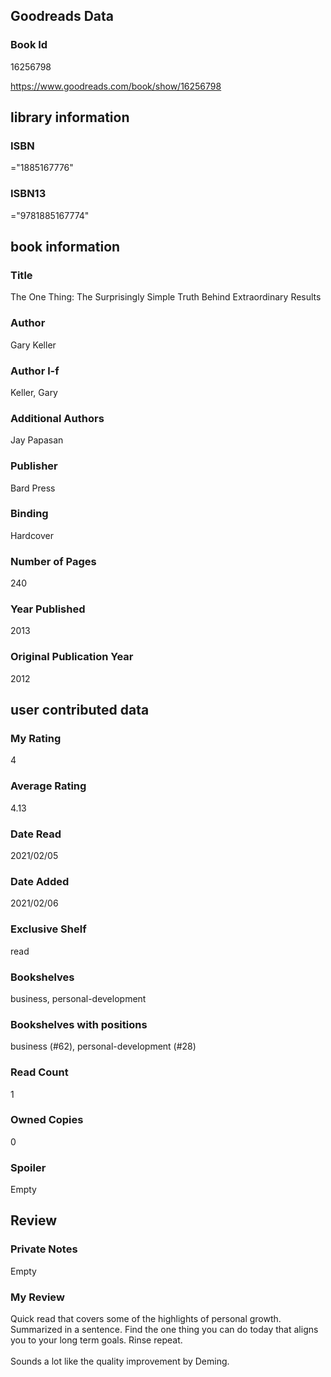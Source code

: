 <!-- This template shows how to bulk convert all columns of data into one markdown file -->
<!-- caveat: substitution key matches column headers from default export. You will get a KeyError if there's a mismatch -->

## Goodreads Data

### Book Id 

16256798

https://www.goodreads.com/book/show/16256798

## library information

### ISBN 
="1885167776"

### ISBN13 
="9781885167774"

## book information

### Title
The One Thing: The Surprisingly Simple Truth Behind Extraordinary Results

### Author 
Gary Keller

### Author l-f 
Keller, Gary

### Additional Authors
Jay Papasan

### Publisher 
Bard Press

### Binding
Hardcover

### Number of Pages
240

### Year Published
2013

### Original Publication Year 
2012

## user contributed data

### My Rating
4

### Average Rating
4.13

### Date Read
2021/02/05

### Date Added
2021/02/06

### Exclusive Shelf
read

### Bookshelves
business, personal-development

### Bookshelves with positions
business (#62), personal-development (#28)

### Read Count
1

### Owned Copies
0

### Spoiler 
Empty

## Review

### Private Notes
Empty

### My Review
Quick read that covers some of the highlights of personal growth. Summarized in a sentence. Find the one thing you can do today that aligns you to your long term goals. Rinse repeat.<br/><br/>Sounds a lot like the quality improvement by Deming.